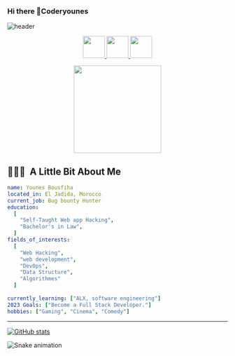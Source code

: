 ### Hi there 👋Coderyounes
![header](https://capsule-render.vercel.app/api?type=waving&color=gradient&height=100&section=header&text=Hello!&fontSize=90)
<p align="center">
<a href="https://younesb.tech/">
  <img height="50" src="https://user-images.githubusercontent.com/46517096/166972883-f5f1d88c-0246-4374-88ac-ded0f2cf0699.png"/>
</a>
<a href="https://www.linkedin.com/in/younes-bousfiha-9838361a6/">
  <img height="50" src="https://user-images.githubusercontent.com/46517096/166973395-19676cd8-f8ec-4abf-83ff-da8243505b82.png"/>
</a>
<a href="https://twitter.com/bousfiha_younes">
  <img height="50" src="https://user-images.githubusercontent.com/46517096/166974271-91dfa250-d70b-4cb9-8707-f1bda1b708c3.png"/>
</a>
  </p>
  <p align="center">
  <img src= "https://i.giphy.com/media/ERc5g8ThElMQM/giphy.webp" height=200>
</p>

<h2> 👨🏻‍💻 &nbsp;A Little Bit About Me</h2>

```yaml
name: Younes Bousfiha
located_in: El Jadida, Morocco
current_job: Bug bounty Hunter
education:
  [
    "Self-Taught Web app Hacking",
    "Bachelor's in Law",
  ]
fields_of_interests:
  [
    "Web Hacking",
    "web development",    
    "DevOps",
    "Data Structure",
    "Algorithmes"
  ]
  
currently_learning: ["ALX, software engineering"]
2023 Goals: ["Become a Full Stack Developer."]
hobbies: ["Gaming", "Cinema", "Comedy"]
```
  
---  

[![GitHub stats](https://github-readme-stats.vercel.app/api?username=Coderyounes)](https://github.com/anuraghazra/github-readme-stats)

![Snake animation](https://github.com/thepiyushmalhotra/thepiyushmalhotra/blob/output/github-contribution-grid-snake.svg)

